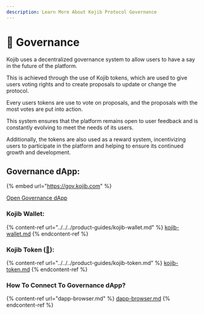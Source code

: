 ```yaml
---
description: Learn More About Kojib Protocol Governance
---
```


# 📝 Governance

Kojib uses a decentralized governance system to allow users to have a say in the future of the platform.&#x20;

This is achieved through the use of Kojib tokens, which are used to give users voting rights and to create proposals to update or change the protocol.&#x20;

Every users tokens are use to vote on proposals, and the proposals with the most votes are put into action.&#x20;

This system ensures that the platform remains open to user feedback and is constantly evolving to meet the needs of its users.&#x20;

Additionally, the tokens are also used as a reward system, incentivizing users to participate in the platform and helping to ensure its continued growth and development.

## Governance dApp:

{% embed url="https://gov.kojib.com" %}

[Open Governance dApp](https://gov.kojib.com)

### Kojib Wallet:

{% content-ref url="../../../product-guides/kojib-wallet.md" %}
[kojib-wallet.md](../../../product-guides/kojib-wallet.md)
{% endcontent-ref %}

### Kojib Token ([💬](https://app.phi.exchange/info/token/0x1e3c681cef5ee05112187f61d21401310f8eba21)):

{% content-ref url="../../../product-guides/kojib-token.md" %}
[kojib-token.md](../../../product-guides/kojib-token.md)
{% endcontent-ref %}

### How To Connect To Governance dApp?

{% content-ref url="dapp-browser.md" %}
[dapp-browser.md](dapp-browser.md)
{% endcontent-ref %}
